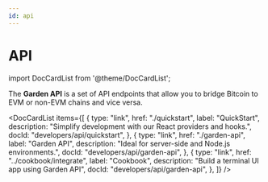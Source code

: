 ```yaml
---
id: api
---
```


# API

import DocCardList from '@theme/DocCardList';

The **Garden API** is a set of API endpoints that allow you to bridge Bitcoin to EVM or non-EVM chains and vice versa.

<DocCardList
items={[
{
type: "link",
href: "./quickstart",
label: "QuickStart",
description: "Simplify development with our React providers and hooks.",
docId: "developers/api/quickstart",
},
{
type: "link",
href: "./garden-api",
label: "Garden API",
description: "Ideal for server-side and Node.js environments.",
docId: "developers/api/garden-api",
},
{
type: "link",
href: "../cookbook/integrate",
label: "Cookbook",
description: "Build a terminal UI app using Garden API",
docId: "developers/api/garden-api",
},
]}
/>
